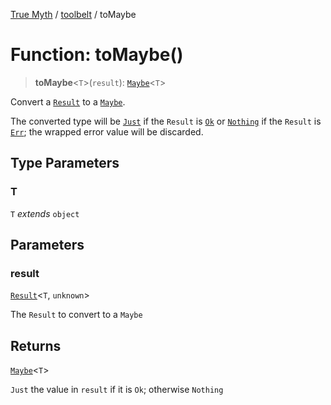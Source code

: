 [True Myth](../../index.md) / [toolbelt](../index.md) / toMaybe

# Function: toMaybe()

> **toMaybe**\<`T`\>(`result`): [`Maybe`](../../maybe/classes/Maybe.md)\<`T`\>

Convert a [`Result`](../../result/classes/Result.md) to a [`Maybe`](../../maybe/classes/Maybe.md).

The converted type will be [`Just`](../../maybe/interfaces/Just.md) if the `Result` is
[`Ok`](../../result/interfaces/Ok.md) or [`Nothing`](../../maybe/interfaces/Nothing.md) if the
`Result` is [`Err`](../../result/interfaces/Err.md); the wrapped error value will be
discarded.

## Type Parameters

### T

`T` *extends* `object`

## Parameters

### result

[`Result`](../../result/classes/Result.md)\<`T`, `unknown`\>

The `Result` to convert to a `Maybe`

## Returns

[`Maybe`](../../maybe/classes/Maybe.md)\<`T`\>

`Just` the value in `result` if it is `Ok`; otherwise `Nothing`
